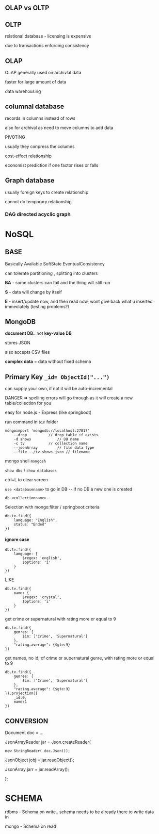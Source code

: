 ## OLAP vs OLTP

## OLTP

relational database - licensing is expensive

due to transactions enforcing consistency

## OLAP

OLAP generally used  on archivlal data

faster for large amount of data

data warehousing

## columnal database

records in columns instead of rows

also for archival as need to move columns to add data

PIVOTING

usually they conpress the columns

cost-effect relationship

economist prediction if one factor rises or falls

## Graph database

usually foreign keys to create relationship

cannot do temporary relationship

### DAG directed acyclic graph

# NoSQL

## BASE

Basically Available SoftState EventualConsistency

can tolerate partitioning , splitting into clusters

**BA** - some clusters can fail and the thing will still run

**S** - data will change by itself

**E** - insert/update now, and then read now, wont give back what u inserted immediately (testing problems?)

## MongoDB

**document DB**.. not **key-value DB**

stores JSON

also accepts CSV files

**complex data** = data without fixed schema

## Primary Key `_id= ObjectId("...")`

can supply your own, if not it will be auto-incremental

DANGER => spelling errors will go through as it will create a new table/collection for you

easy for node.js - Express (like springboot)

run command in `bin` folder

```
mongoimport 'mongodb://localhost:27017"
	--drop			// drop table if exists
	-d shows    		// DB name
	-c tv			// collection name
	--jsonArray			// file data type
	--file ../tv-shows.json	// filename

```

mongo shell `mongosh`

`show dbs`  / `show databases`

ctrl+L to clear screen

`use <databasename>` to go in DB -- if no DB a new one is created

`db.<collectionname>.`

Selection with mongo:filter / springboot:criteria

```
db.tv.find({
    language: "English",
    status: "Ended"
})
```

#### ignore case

```
db.tv.find({
    language: {
        $regex: 'english',
        $options: 'i'
    }
})
```

LIKE

```
db.tv.find({
    name: {
        $regex: 'crystal',
        $options: 'i'
    }
})
```

get crime or supernatural with rating more or equal to 9

```
db.tv.find({
    genres: {
        $in: ['Crime', 'Supernatural']
    },
    "rating.average": {$gte:9}
})
```

get names, no id,  of crime or supernatural genre, with rating more or equal to 9

```
db.tv.find({
    genres: {
        $in: ['Crime', 'Supernatural']
    },
    "rating.average": {$gte:9}
}).projection({
    _id:0,
    name:1
})
```

## CONVERSION

Document doc = ...

JsonArrayReader jar = Json.createReader(

    new StringReader( doc.Json());

JsonObject jobj = jar.readObject(); 

JsonArray jarr = jar.readArray();

);


# SCHEMA

rdbms - Schema on write.. schema needs to be already there to write data in

mongo - Schema on read
